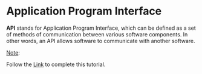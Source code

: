 # Application Program Interface

**API** stands for Application Program Interface, which can be defined as a set of methods of communication between various software components. In other words, an API allows software to communicate with another software.

<ins>Note</ins>:

Follow the [Link](https://www.taniarascia.com/how-to-connect-to-an-api-with-javascript/) to complete this tutorial.

